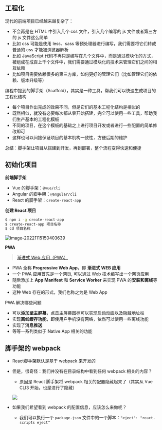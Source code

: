 ## 工程化

现代的前端项目已经越来越复杂了：

- 不会再是在 HTML 中引入几个 css 文件，引入几个编写的 js 文件或者第三方的 js 文件这么简单
- 比如 css 可能是使用 less、sass 等预处理器进行编写，我们需要将它们转成普通的 css 才能被浏览器解析
- 比如 JavaScript 代码不再只是编写在几个文件中，而是通过模块化的方式，被组成在成百上千个文件中，我们需要通过模块化的技术来管理它们之间的相互依赖
- 比如项目需要依赖很多的第三方库，如何更好的管理它们（比如管理它们的依赖、版本升级等）

编程中提到的脚手架（Scaffold），其实是一种工具，帮我们可以快速生成项目的工程化结构

- 每个项目作出完成的效果不同，但是它们的基本工程化结构是相似的
- 既然相似，就没有必要每次都从零开始搭建，完全可以使用一些工具，帮助我们生产基本的工程化模板
- 不同的项目，在这个模板的基础之上进行项目开发或者进行一些配置的简单修改即可
- 这样也可以间接保证项目的基本机构一致性，方便后期的维护

总结：脚手架让项目从搭建到开发，再到部署，整个流程变得快速和便捷

## 初始化项目

**前端脚手架**

- Vue 的脚手架：`@vue/cli`
- Angular 的脚手架：`@angular/cli`
- React 的脚手架：`create-react-app`

**创建 React 项目**

```bash
$ npm i -g create-react-app
$ create-react-app 项目名称
$ cd 项目名称
```

![image-20221115150403639](https://gitee.com/lilyn/pic/raw/master/lagoulearn-img/image-20221115150403639.png)

**PWA**

> [渐进式 Web 应用（PWA）](https://developer.mozilla.org/zh-CN/docs/Web/Progressive_web_apps)

- PWA 全称 **Progressive Web App**，即 **渐进式 WEB 应用**
- 一个 PWA 应用首先是一个网页, 可以通过 Web 技术编写出一个网页应用
- 随后添加上 **App Manifest** 和 **Service Worker** 来实现 PWA 的**安装和离线**等功能
- 这种 Web 存在的形式，我们也称之为是 Web App

PWA 解决哪些问题

- 可以**添加至主屏幕**，点击主屏幕图标可以实现启动动画以及隐藏地址栏
- 实现**离线缓存功能**，即使用户手机没有网络，依然可以使用一些离线功能
- 实现了**消息推送**
- 等等一系列类似于 Native App 相关的功能

## 脚手架的 webpack

- React脚手架默认是基于 webpack 来开发的

- 但是，很奇怪：我们并没有在目录结构中看到任何 webpack 相关的内容？

  - 原因是 React 脚手架将 webpack 相关的配置隐藏起来了（其实从 Vue CLI3 开始，也是进行了隐藏）

  ![](https://gitee.com/lilyn/pic/raw/master/lagoulearn-img/image-20221115153636221.png)

- 如果我们希望看到 webpack 的配置信息，应该怎么来做呢？

  - 我们可以执行一个 `package.json` 文件中的一个脚本：`"eject": "react-scripts eject"`